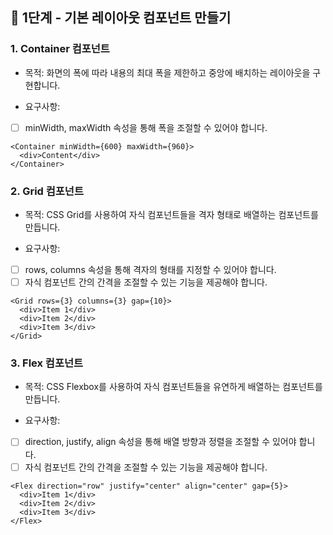 ## 🎯 1단계 - 기본 레이아웃 컴포넌트 만들기

### 1. Container 컴포넌트

- 목적: 화면의 폭에 따라 내용의 최대 폭을 제한하고 중앙에 배치하는 레이아웃을 구현합니다.

- 요구사항:
- [ ] minWidth, maxWidth 속성을 통해 폭을 조절할 수 있어야 합니다.

```// 예시 코드
<Container minWidth={600} maxWidth={960}>
  <div>Content</div>
</Container>
```

### 2. Grid 컴포넌트

- 목적: CSS Grid를 사용하여 자식 컴포넌트들을 격자 형태로 배열하는 컴포넌트를 만듭니다.

- 요구사항:
- [ ] rows, columns 속성을 통해 격자의 형태를 지정할 수 있어야 합니다.
- [ ] 자식 컴포넌트 간의 간격을 조절할 수 있는 기능을 제공해야 합니다.

```// 예시 코드
<Grid rows={3} columns={3} gap={10}>
  <div>Item 1</div>
  <div>Item 2</div>
  <div>Item 3</div>
</Grid>
```

### 3. Flex 컴포넌트

- 목적: CSS Flexbox를 사용하여 자식 컴포넌트들을 유연하게 배열하는 컴포넌트를 만듭니다.

- 요구사항:
- [ ] direction, justify, align 속성을 통해 배열 방향과 정렬을 조절할 수 있어야 합니다.
- [ ] 자식 컴포넌트 간의 간격을 조절할 수 있는 기능을 제공해야 합니다.

```// 예시 코드
<Flex direction="row" justify="center" align="center" gap={5}>
  <div>Item 1</div>
  <div>Item 2</div>
  <div>Item 3</div>
</Flex>
```
